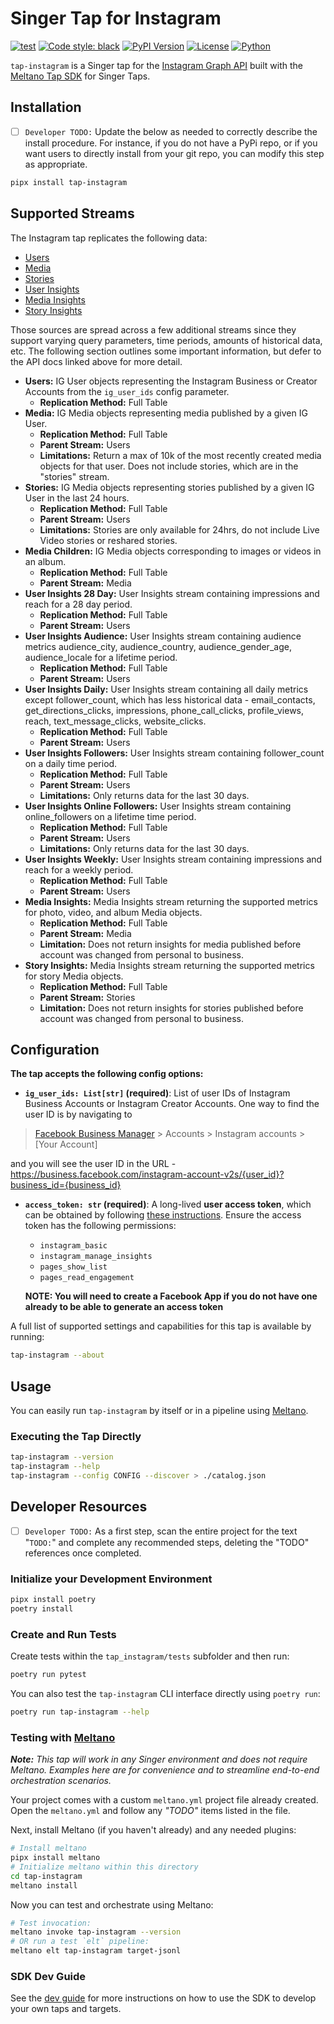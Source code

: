 # Singer Tap for Instagram

[![test](https://github.com/prratek/tap-instagram/actions/workflows/ci_workflow.yml/badge.svg)](https://github.com/prratek/tap-instagram/actions/workflows/ci_workflow.yml)
[![Code style: black](https://img.shields.io/badge/code%20style-black-000000.svg)](https://github.com/psf/black)
[![PyPI Version](https://img.shields.io/pypi/v/tap-instagram?style=flat)](https://pypi.org/project/tap-instagram/)
[![License](https://img.shields.io/pypi/l/tap-instagram)](LICENSE.md)
[![Python](https://img.shields.io/pypi/pyversions/tap-instagram)](https://pypi.org/project/tap-instagram/)

`tap-instagram` is a Singer tap for the [Instagram Graph API](https://developers.facebook.com/docs/instagram-api) built 
with the [Meltano Tap SDK](https://sdk.meltano.com) for Singer Taps.

## Installation

- [ ] `Developer TODO:` Update the below as needed to correctly describe the install procedure. For instance, if you do not have a PyPi repo, or if you want users to directly install from your git repo, you can modify this step as appropriate.

```bash
pipx install tap-instagram
```

## Supported Streams

The Instagram tap replicates the following data:
* [Users](https://developers.facebook.com/docs/instagram-api/reference/ig-user)
* [Media](https://developers.facebook.com/docs/instagram-api/reference/ig-user/media)
* [Stories](https://developers.facebook.com/docs/instagram-api/reference/ig-user/stories)
* [User Insights](https://developers.facebook.com/docs/instagram-api/reference/ig-user/insights)
* [Media Insights](https://developers.facebook.com/docs/instagram-api/reference/ig-media/insights)
* [Story Insights](https://developers.facebook.com/docs/instagram-api/reference/ig-media/insights)

Those sources are spread across a few additional streams since they support varying query parameters, time periods, 
amounts of historical data, etc. The following section outlines some important information, but defer to the API docs 
linked above for more detail.

* **Users:** IG User objects representing the Instagram Business or Creator Accounts from the `ig_user_ids` config 
parameter.
  * **Replication Method:** Full Table
* **Media:** IG Media objects representing media published by a given IG User.
  * **Replication Method:** Full Table
  * **Parent Stream:** Users
  * **Limitations:** Return a max of 10k of the most recently created media objects for that user. Does not include
  stories, which are in the "stories" stream.
* **Stories:** IG Media objects representing stories published by a given IG User in the last 24 hours.
  * **Replication Method:** Full Table
  * **Parent Stream:** Users
  * **Limitations:** Stories are only available for 24hrs, do not include Live Video stories or reshared stories.
* **Media Children:** IG Media objects corresponding to images or videos in an album.
  * **Replication Method:** Full Table
  * **Parent Stream:** Media
* **User Insights 28 Day:** User Insights stream containing impressions and reach for a 28 day period.
  * **Replication Method:** Full Table
  * **Parent Stream:** Users
* **User Insights Audience:** User Insights stream containing audience metrics audience_city, audience_country, 
audience_gender_age, audience_locale for a lifetime period.
  * **Replication Method:** Full Table
  * **Parent Stream:** Users
* **User Insights Daily:** User Insights stream containing all daily metrics except follower_count, which has less 
historical data - email_contacts, get_directions_clicks, impressions, phone_call_clicks, profile_views, reach, 
text_message_clicks, website_clicks.
  * **Replication Method:** Full Table
  * **Parent Stream:** Users
* **User Insights Followers:** User Insights stream containing follower_count on a daily time period.
  * **Replication Method:** Full Table
  * **Parent Stream:** Users
  * **Limitations:** Only returns data for the last 30 days.
* **User Insights Online Followers:** User Insights stream containing online_followers on a lifetime time period.
  * **Replication Method:** Full Table
  * **Parent Stream:** Users
  * **Limitations:** Only returns data for the last 30 days.
* **User Insights Weekly:** User Insights stream containing impressions and reach for a weekly period.
  * **Replication Method:** Full Table
  * **Parent Stream:** Users
* **Media Insights:** Media Insights stream returning the supported metrics for photo, video, and album Media objects.
  * **Replication Method:** Full Table
  * **Parent Stream:** Media
  * **Limitation:** Does not return insights for media published before account was changed from personal to business.
* **Story Insights:** Media Insights stream returning the supported metrics for story Media objects.
  * **Replication Method:** Full Table
  * **Parent Stream:** Stories
  * **Limitation:** Does not return insights for stories published before account was changed from personal to business.

## Configuration

**The tap accepts the following config options:**

- **`ig_user_ids: List[str]` (required)**: List of user IDs of Instagram Business Accounts or Instagram Creator Accounts. One way to 
find the user ID is by navigating to
> [Facebook Business Manager](https://business.facebook.com) > Accounts > Instagram accounts > [Your Account]

and you will see the user ID in the URL - https://business.facebook.com/instagram-account-v2s/{user_id}?business_id={business_id}

- **`access_token: str` (required)**: A long-lived **user access token**, which can be obtained by following 
[these instructions](https://developers.facebook.com/docs/pages/access-tokens). Ensure the access token has the 
following permissions:
  - `instagram_basic`
  - `instagram_manage_insights`
  - `pages_show_list`
  - `pages_read_engagement`

  **NOTE: You will need to create a Facebook App if you do not have one already to be able to generate an access token**

A full list of supported settings and capabilities for this
tap is available by running:

```bash
tap-instagram --about
```


## Usage

You can easily run `tap-instagram` by itself or in a pipeline using [Meltano](https://meltano.com/).

### Executing the Tap Directly

```bash
tap-instagram --version
tap-instagram --help
tap-instagram --config CONFIG --discover > ./catalog.json
```

## Developer Resources

- [ ] `Developer TODO:` As a first step, scan the entire project for the text "`TODO:`" and complete any recommended steps, deleting the "TODO" references once completed.

### Initialize your Development Environment

```bash
pipx install poetry
poetry install
```

### Create and Run Tests

Create tests within the `tap_instagram/tests` subfolder and
  then run:

```bash
poetry run pytest
```

You can also test the `tap-instagram` CLI interface directly using `poetry run`:

```bash
poetry run tap-instagram --help
```

### Testing with [Meltano](https://www.meltano.com)

_**Note:** This tap will work in any Singer environment and does not require Meltano.
Examples here are for convenience and to streamline end-to-end orchestration scenarios._

Your project comes with a custom `meltano.yml` project file already created. Open the `meltano.yml` and follow any _"TODO"_ items listed in
the file.

Next, install Meltano (if you haven't already) and any needed plugins:

```bash
# Install meltano
pipx install meltano
# Initialize meltano within this directory
cd tap-instagram
meltano install
```

Now you can test and orchestrate using Meltano:

```bash
# Test invocation:
meltano invoke tap-instagram --version
# OR run a test `elt` pipeline:
meltano elt tap-instagram target-jsonl
```

### SDK Dev Guide

See the [dev guide](https://sdk.meltano.com/en/latest/dev_guide.html) for more instructions on how to use the SDK to 
develop your own taps and targets.
